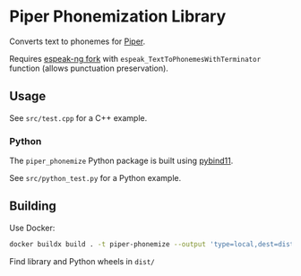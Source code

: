 # Piper Phonemization Library

Converts text to phonemes for [Piper](https://github.com/rhasspy/piper).

Requires [espeak-ng fork](https://github.com/rhasspy/espeak-ng) with `espeak_TextToPhonemesWithTerminator` function (allows punctuation preservation).


## Usage

See `src/test.cpp` for a C++ example.

### Python

The `piper_phonemize` Python package is built using [pybind11](https://pybind11.readthedocs.io).

See `src/python_test.py` for a Python example.


## Building

Use Docker:

``` sh
docker buildx build . -t piper-phonemize --output 'type=local,dest=dist'
```

Find library and Python wheels in `dist/`

